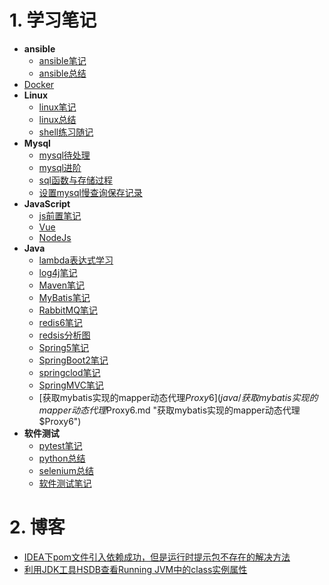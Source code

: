# 1. 学习笔记

+ **ansible**
  + [ansible笔记](ansible/ansible笔记.md "ansible笔记")
  + [ansible总结](ansible/ansible总结.md "ansible总结")
+ [Docker](docker/docker笔记.md "docker笔记")
+ **Linux**
  + [linux笔记](linux/linux笔记.md "linux笔记")
  + [linux总结](linux/linux总结.md "linux总结")
  + [shell练习随记](linux/shell练习随记.md "shell练习随记")
+ **Mysql**
  + [mysql待处理](mysql/mysql待处理.md "mysql待处理")
  + [mysql进阶](mysql/mysql进阶.md "mysql进阶")
  + [sql函数与存储过程](mysql/sql函数与存储过程.md "sql函数与存储过程")
  + [设置mysql慢查询保存记录](mysql/设置mysql慢查询保存记录.md "设置mysql慢查询保存记录")
+ **JavaScript**
  + [js前置笔记](javascript/js前置笔记.md "js前置笔记")
  + [Vue](javascript/vue笔记.md "Vue笔记")
  + [NodeJs](javascript/nodeJS笔记.md "NodeJs笔记")
+ **Java**
  + [lambda表达式学习](java/lambda表达式学习.md "lambda表达式学习")
  + [log4j笔记](java/log4j笔记.md "log4j笔记")
  + [Maven笔记](java/Maven笔记.md "Maven笔记")
  + [MyBatis笔记](java/MyBatis笔记.md "MyBatis笔记")
  + [RabbitMQ笔记](java/RabbitMQ笔记.md "RabbitMQ笔记")
  + [redis6笔记](java/redis6笔记.md "redis6笔记")
  + [redsis分析图](java/redsis分析图.md "redsis分析图")
  + [Spring5笔记](java/Spring5笔记.md "Spring5笔记")
  + [SpringBoot2笔记](java/SpringBoot2笔记.md "SpringBoot2笔记")
  + [springclod笔记](java/springclod笔记.md "springclod笔记")
  + [SpringMVC笔记](java/SpringMVC笔记.md "SpringMVC笔记")
  + [获取mybatis实现的mapper动态代理$Proxy6](java/获取mybatis实现的mapper动态代理$Proxy6.md "获取mybatis实现的mapper动态代理$Proxy6")
+ **软件测试**
  + [pytest笔记](softtest/pytest笔记.md "pytest笔记")
  + [python总结](softtest/python总结.md "python总结")
  + [selenium总结](softtest/selenium总结.md "selenium总结")
  + [软件测试笔记](softtest/软件测试笔记.md "软件测试笔记")

# 2. 博客
+ [IDEA下pom文件引入依赖成功，但是运行时提示包不存在的解决方法](blogs/IDEA下pom文件引入依赖成功，但是运行时提示包不存在的解决方法.md "IDEA下pom文件引入依赖成功，但是运行时提示包不存在的解决方法")
+ [利用JDK工具HSDB查看Running JVM中的class实例属性](blogs/利用JDK工具HSDB查看RunningJVM中的class实例属性.md "利用JDK工具HSDB查看Running JVM中的class实例属性")
